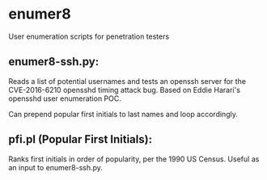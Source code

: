 # enumer8
User enumeration scripts for penetration testers

## enumer8-ssh.py:

Reads a list of potential usernames and tests an openssh server for the CVE-2016-6210 opensshd timing attack bug. Based on Eddie Harari's opensshd user enumeration POC.

Can prepend popular first initials to last names and loop accordingly. 

## pfi.pl (Popular First Initials):

Ranks first initials in order of popularity, per the 1990 US Census. Useful as an input to enumer8-ssh.py.
